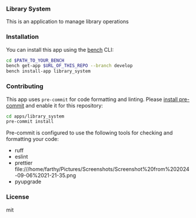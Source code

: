 ### Library System

This is an application to manage library operations

### Installation

You can install this app using the [bench](https://github.com/frappe/bench) CLI:

```bash
cd $PATH_TO_YOUR_BENCH
bench get-app $URL_OF_THIS_REPO --branch develop
bench install-app library_system
```

### Contributing

This app uses `pre-commit` for code formatting and linting. Please [install pre-commit](https://pre-commit.com/#installation) and enable it for this repository:

```bash
cd apps/library_system
pre-commit install
```

Pre-commit is configured to use the following tools for checking and formatting your code:

- ruff
- eslint
- prettier
  file:///home/farthy/Pictures/Screenshots/Screenshot%20from%202024-09-06%2021-21-35.png
- pyupgrade

### License

mit
